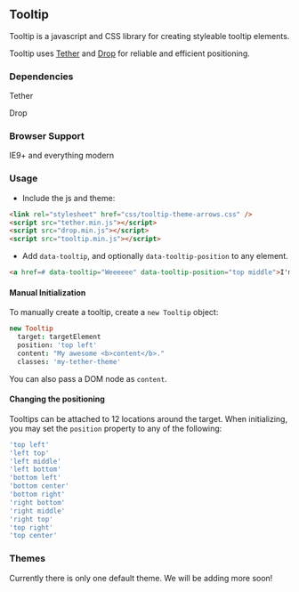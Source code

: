 <link rel="stylesheet" href="/tooltip/dist/css/tooltip-theme-arrows.css" />
<script src="/tooltip/bower_components/tether/dist/js/tether.js"></script>
<script src="/tooltip/bower_components/tether-drop/dist/js/drop.js"></script>
<script src="/tooltip/dist/js/tooltip.min.js"></script>

## Tooltip

Tooltip is a javascript and CSS library for creating styleable tooltip elements.

Tooltip uses [Tether](http://github.hubspot.com/tether) and [Drop](http://github.hubspot.com/drop) for reliable and efficient positioning.

### Dependencies

Tether

Drop

### Browser Support

IE9+ and everything modern

### Usage

- Include the js and theme:

```html
<link rel="stylesheet" href="css/tooltip-theme-arrows.css" />
<script src="tether.min.js"></script>
<script src="drop.min.js"></script>
<script src="tooltip.min.js"></script>
```

- Add `data-tooltip`, and optionally `data-tooltip-position` to any element.

```html
<a href=# data-tooltip="Weeeeee" data-tooltip-position="top middle">I'm a link!</a>
```

#### Manual Initialization

To manually create a tooltip, create a `new Tooltip` object:

```coffeescript
new Tooltip
  target: targetElement
  position: 'top left'
  content: "My awesome <b>content</b>."
  classes: 'my-tether-theme'
```

You can also pass a DOM node as `content`.

#### Changing the positioning

Tooltips can be attached to 12 locations around the target. When initializing, you may set the `position` property to any of the following:

```coffeescript
'top left'
'left top'
'left middle'
'left bottom'
'bottom left'
'bottom center'
'bottom right'
'right bottom'
'right middle'
'right top'
'top right'
'top center'
```

### Themes

Currently there is only one default theme. We will be adding more soon!
